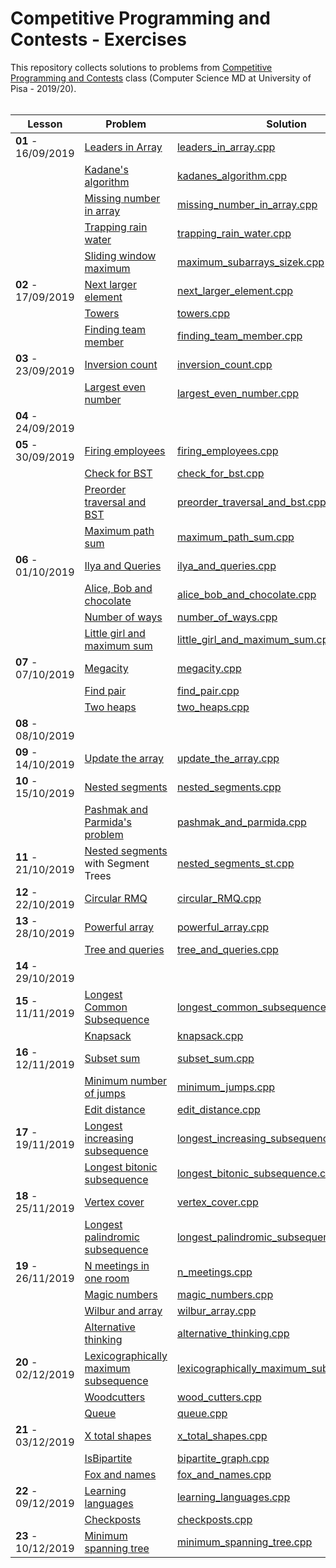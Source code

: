 # Competitive Programming and Contests - Exercises

This repository collects solutions to problems from [Competitive Programming and Contests](https://github.com/rossanoventurini/CompetitiveProgramming) class (Computer Science MD at University of Pisa - 2019/20).
<br/><br/>

| Lesson | Problem | Solution | Status |
| ------ | ------- | -------- | :------: |
| **01** - 16/09/2019 | [Leaders in Array](http://practice.geeksforgeeks.org/problems/leaders-in-an-array/0) | [leaders_in_array.cpp](https://github.com/lorenzovolpi/CPExercises/blob/master/source/lesson01/leaders_in_array/leaders_in_array.cpp) | Ok |
|        | [Kadane's algorithm](http://practice.geeksforgeeks.org/problems/kadanes-algorithm/0) | [kadanes_algorithm.cpp](http://practice.geeksforgeeks.org/problems/kadanes-algorithm/0) | Ok |
|        | [Missing number in array](http://practice.geeksforgeeks.org/problems/missing-number-in-array/0) | [missing_number_in_array.cpp](https://github.com/lorenzovolpi/CPExercises/blob/master/source/lesson01/missing_number_in_array/missing_number_in_array.cpp) | Ok |
|        | [Trapping rain water](http://practice.geeksforgeeks.org/problems/trapping-rain-water/0) | [trapping_rain_water.cpp](https://github.com/lorenzovolpi/CPExercises/blob/master/source/lesson01/trapping_rain_water/trapping_rain_water.cpp) | Ok |
|        | [Sliding window maximum](http://practice.geeksforgeeks.org/problems/maximum-of-all-subarrays-of-size-k/0) | [maximum_subarrays_sizek.cpp](https://github.com/lorenzovolpi/CPExercises/blob/master/source/lesson01/maximum_subarrays_sizek/maximum_subarrays_sizek.cpp) | Ok |
| **02** - 17/09/2019 | [Next larger element](http://practice.geeksforgeeks.org/problems/next-larger-element/0) | [next_larger_element.cpp](https://github.com/lorenzovolpi/CPExercises/blob/master/source/lesson02/next_larger_element/next_larger_element.cpp) | Ok |
|        | [Towers](http://codeforces.com/problemset/problem/37/A?locale=en) | [towers.cpp](https://github.com/lorenzovolpi/CPExercises/blob/master/source/lesson02/towers/towers.cpp) | Ok |
|        | [Finding team member](http://codeforces.com/problemset/problem/579/B?locale=en) | [finding_team_member.cpp](https://github.com/lorenzovolpi/CPExercises/blob/master/source/lesson02/finding_team_member/finding_team_member.cpp) | Ok |
| **03** - 23/09/2019 | [Inversion count](http://www.spoj.com/problems/INVCNT/) | [inversion_count.cpp](https://github.com/lorenzovolpi/CPExercises/tree/master/source/lesson03/inversion_count/inversion_count.cpp) | Ok |
|        | [Largest even number](http://practice.geeksforgeeks.org/problems/largest-even-number/0) | [largest_even_number.cpp](https://github.com/lorenzovolpi/CPExercises/tree/master/source/lesson03/largest_even_number/largest_even_number.cpp) | Ok |
| **04** - 24/09/2019 |  |  |
| **05** - 30/09/2019 | [Firing employees](http://practice.geeksforgeeks.org/problems/firing-employees/0) | [firing_employees.cpp](https://github.com/lorenzovolpi/CPExercises/blob/master/source/lesson05/firing_employees/firing_employees.cpp) | Ok |
|        | [Check for BST](http://practice.geeksforgeeks.org/problems/check-for-bst/1) | [check_for_bst.cpp](https://github.com/lorenzovolpi/CPExercises/tree/master/source/lesson05/check_for_bst/check_for_bst.cpp) | Ok |
|        | [Preorder traversal and BST](http://practice.geeksforgeeks.org/problems/preorder-traversal-and-bst/0) | [preorder_traversal_and_bst.cpp](https://github.com/lorenzovolpi/CPExercises/tree/master/source/lesson05/preorder_traversal_and_bst/preorder_traversal_and_bst.cpp) | Ok |
|        | [Maximum path sum](http://practice.geeksforgeeks.org/problems/maximum-path-sum/1) | [maximum_path_sum.cpp](https://github.com/lorenzovolpi/CPExercises/blob/master/source/lesson05/maximum_path_sum/maximum_path_sum.cpp) | Ok |
| **06** - 01/10/2019| [Ilya and Queries](http://codeforces.com/problemset/problem/313/B?locale=en) | [ilya_and_queries.cpp](https://github.com/lorenzovolpi/CPExercises/blob/master/source/lesson06/ilya_and_queries/ilya_and_queries.cpp) | Ok |
|        | [Alice, Bob and chocolate](http://codeforces.com/problemset/problem/6/C?locale=en) | [alice_bob_and_chocolate.cpp](https://github.com/lorenzovolpi/CPExercises/blob/master/source/lesson06/alice_bob_and_chocolate/alice_bob_and_chocolate.cpp) | Ok |
|        | [Number of ways](http://codeforces.com/problemset/problem/466/C?locale=en) | [number_of_ways.cpp](https://github.com/lorenzovolpi/CPExercises/blob/master/source/lesson06/number_of_ways/number_of_ways.cpp) | Ok |
|        | [Little girl and maximum sum](http://codeforces.com/problemset/problem/276/C?locale=en) | [little_girl_and_maximum_sum.cpp](https://github.com/lorenzovolpi/CPExercises/blob/master/source/lesson06/little_girl_and_maximum_sum/little_girl_and_maximum_sum.cpp) | Ok |
| **07** - 07/10/2019 | [Megacity](http://codeforces.com/problemset/problem/424/B?locale=en) | [megacity.cpp](https://github.com/lorenzovolpi/CPExercises/blob/master/source/lesson07/megacity/megacity.cpp) | Ok |
|        | [Find pair](http://codeforces.com/problemset/problem/160/C?locale=en) | [find_pair.cpp](https://github.com/lorenzovolpi/CPExercises/blob/master/source/lesson07/find_pair/find_pair.cpp) | Ok |
|        | [Two heaps](http://codeforces.com/problemset/problem/353/B?locale=en) | [two_heaps.cpp](https://github.com/lorenzovolpi/CPExercises/blob/master/source/lesson07/two_heaps/two_heaps.cpp) | Ok |
| **08** - 08/10/2019 |  |  |
| **09** - 14/10/2019 | [Update the array](http://www.spoj.com/problems/UPDATEIT/) | [update_the_array.cpp](https://github.com/lorenzovolpi/CPExercises/blob/master/source/lesson09/update_the_array/update_the_array.cpp) | tle |
| **10** - 15/10/2019 | [Nested segments](http://codeforces.com/problemset/problem/652/D?locale=en) | [nested_segments.cpp](https://github.com/lorenzovolpi/CPExercises/blob/master/source/lesson10/nested_segments/nested_segments.cpp) | Ok |
|        | [Pashmak and Parmida's problem](http://codeforces.com/problemset/problem/459/D?locale=en) | [pashmak_and_parmida.cpp](https://github.com/lorenzovolpi/CPExercises/blob/master/source/lesson10/pashmak_and_parmida/pashmak_and_parmida.cpp) | Ok |
| **11** - 21/10/2019 | [Nested segments](http://codeforces.com/problemset/problem/652/D?locale=en) <br/>with Segment Trees |[nested_segments_st.cpp](https://github.com/lorenzovolpi/CPExercises/blob/master/source/lesson11/nested_segments_st/nested_segments_st.cpp) |  Ok |
| **12** - 22/10/2019 | [Circular RMQ](http://codeforces.com/problemset/problem/52/C) | [circular_RMQ.cpp](https://github.com/lorenzovolpi/CPExercises/blob/master/source/lesson12/circular_RMQ/circular_RMQ.cpp) | tle |
| **13** - 28/10/2019 | [Powerful array](http://codeforces.com/contest/86/problem/D) | [powerful_array.cpp](https://github.com/lorenzovolpi/CPExercises/blob/master/source/lesson13/powerful_array/powerful_array.cpp) | tle |
|        | [Tree and queries](http://codeforces.com/contest/375/problem/D) | [tree_and_queries.cpp](https://github.com/lorenzovolpi/CPExercises/blob/master/source/lesson13/tree_and_queries/tree_and_queries.cpp) | - |
| **14** - 29/10/2019 |  |  |
| **15** - 11/11/2019 | [Longest Common Subsequence](https://practice.geeksforgeeks.org/problems/longest-common-subsequence/0) | [longest_common_subsequence.cpp](https://github.com/lorenzovolpi/CPExercises/blob/master/source/lesson15/longest_common_subsequnce/longest_common_subsequence.cpp) | Ok |
|        | [Knapsack](https://www.spoj.com/problems/KNAPSACK/) | [knapsack.cpp](https://github.com/lorenzovolpi/CPExercises/blob/master/source/lesson15/knapsack/knapsack.cpp) | Ok |
| **16** - 12/11/2019 | [Subset sum](https://practice.geeksforgeeks.org/problems/subset-sum-problem/0) | [subset_sum.cpp](https://github.com/lorenzovolpi/CPExercises/blob/master/source/lesson16/subset_sum/subset_sum.cpp) | Ok |
|        | [Minimum number of jumps](https://practice.geeksforgeeks.org/problems/minimum-number-of-jumps/0) | [minimum_jumps.cpp](https://github.com/lorenzovolpi/CPExercises/blob/master/source/lesson16/minimum_jumps/minimum_jumps.cpp) | Ok |
|        | [Edit distance](https://practice.geeksforgeeks.org/problems/edit-distance/0) | [edit_distance.cpp](https://github.com/lorenzovolpi/CPExercises/blob/master/source/lesson16/edit_distance/edit_distance.cpp) | Ok |
| **17** - 19/11/2019 | [Longest increasing subsequence](https://practice.geeksforgeeks.org/problems/longest-increasing-subsequence/0) | [longest_increasing_subsequence.cpp](https://github.com/lorenzovolpi/CPExercises/blob/master/source/lesson17/longest_increasing_subsequence/longest_increasing_subsequence.cpp) | Ok |
|        | [Longest bitonic subsequence](https://practice.geeksforgeeks.org/problems/longest-bitonic-subsequence/0) | [longest_bitonic_subsequence.cpp](https://github.com/lorenzovolpi/CPExercises/blob/master/source/lesson17/longest_bitonic_subsequence/longest_bitonic_subsequence.cpp) | Ok |
| **18** - 25/11/2019 | [Vertex cover](http://www.spoj.com/problems/PT07X/) | [vertex_cover.cpp](https://github.com/lorenzovolpi/CPExercises/blob/master/source/lesson18/vertex_cover/vertex_cover.cpp) | - |
|        | [Longest palindromic subsequence](https://practice.geeksforgeeks.org/problems/longest-palindromic-subsequence/0) | [longest_palindromic_subsequence.cpp](https://github.com/lorenzovolpi/CPExercises/blob/master/source/lesson18/longest_palindromic_subsequence/longest_palindromic_subsequence.cpp) |  Ok |
| **19** - 26/11/2019 | [N meetings in one room](http://practice.geeksforgeeks.org/problems/n-meetings-in-one-room/0) | [n_meetings.cpp](https://github.com/lorenzovolpi/CPExercises/blob/master/source/lesson19/n_meetings/n_meetings.cpp) | Ok |
|        | [Magic numbers](http://codeforces.com/problemset/problem/320/A?locale=en) | [magic_numbers.cpp](https://github.com/lorenzovolpi/CPExercises/blob/master/source/lesson19/magic_numbers/magic_numbers.cpp) | Ok |
|        | [Wilbur and array](http://codeforces.com/problemset/problem/596/B?locale=en) | [wilbur_array.cpp](https://github.com/lorenzovolpi/CPExercises/blob/master/source/lesson19/wilbur_array/wilbur_array.cpp) | Ok |
|        | [Alternative thinking](http://codeforces.com/problemset/problem/603/A?locale=en) | [alternative_thinking.cpp](https://github.com/lorenzovolpi/CPExercises/blob/master/source/lesson19/alternative_thinking/alternative_thinking.cpp) | Ok |
| **20** - 02/12/2019 | [Lexicographically maximum subsequence](http://codeforces.com/problemset/problem/196/A?locale=en) |  [lexicographically_maximum_subsequence.cpp](https://github.com/lorenzovolpi/CPExercises/blob/master/source/lesson20/lexicographically_maximum_subsequence/lexicographically_maximum_subsequence.cpp) | Ok |
|        | [Woodcutters](http://codeforces.com/contest/545/problem/C?locale=en) | [wood_cutters.cpp](https://github.com/lorenzovolpi/CPExercises/blob/master/source/lesson20/wood_cutters/wood_cutters.cpp) | Ok |
|        | [Queue](http://codeforces.com/problemset/problem/141/C?locale=en) | [queue.cpp](https://github.com/lorenzovolpi/CPExercises/blob/master/source/lesson20/queue/queue.cpp) | Ok |
| **21** - 03/12/2019 | [X total shapes](http://practice.geeksforgeeks.org/problems/x-total-shapes/0) | [x_total_shapes.cpp](https://github.com/lorenzovolpi/CPExercises/blob/master/source/lesson21/x_total_shapes/x_total_shapes.cpp) | Ok |
|        | [IsBipartite](http://practice.geeksforgeeks.org/problems/bipartite-graph/1) | [bipartite_graph.cpp](https://github.com/lorenzovolpi/CPExercises/blob/master/source/lesson21/bipartite_graph/bipartite_graph.cpp) | Ok |
|        | [Fox and names](http://codeforces.com/problemset/problem/510/C?locale=en) | [fox_and_names.cpp](https://github.com/lorenzovolpi/CPExercises/blob/master/source/lesson21/fox_and_names/fox_and_names.cpp) |  Ok |
| **22** - 09/12/2019 | [Learning languages](http://codeforces.com/problemset/problem/277/A?locale=en) | [learning_languages.cpp](https://github.com/lorenzovolpi/CPExercises/blob/master/source/lesson22/learning_languages/learning_languages.cpp) | Ok |
|        | [Checkposts](http://codeforces.com/problemset/problem/427/C?locale=en) | [checkposts.cpp](https://github.com/lorenzovolpi/CPExercises/blob/master/source/lesson22/checkposts/checkposts.cpp) | Ok |
| **23** - 10/12/2019 | [Minimum spanning tree](http://www.spoj.com/problems/MST/) | [minimum_spanning_tree.cpp](https://github.com/lorenzovolpi/CPExercises/blob/master/source/lesson23/minimum_spanning_tree/minimum_spanning_tree.cpp) | Ok |